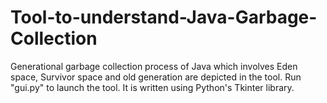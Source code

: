 # Tool-to-understand-Java-Garbage-Collection

Generational garbage collection process of Java which involves Eden space, Survivor space and old generation are
depicted in the tool. Run "gui.py" to launch the tool. It is written using Python's Tkinter library.

